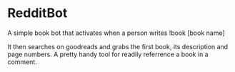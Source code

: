 # RedditBot

A simple book bot that activates when a person writes !book [book name]

It then searches on goodreads and grabs the first book, its description and page numbers. A pretty handy tool for readily referrence a book in a comment.
